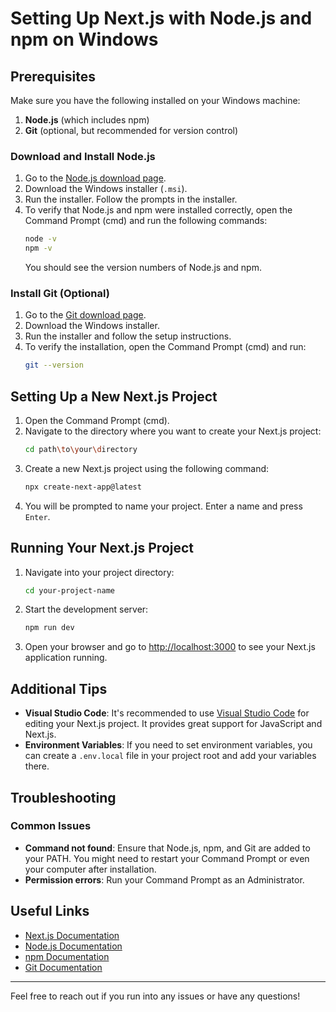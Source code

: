 # Setting Up Next.js with Node.js and npm on Windows

## Prerequisites

Make sure you have the following installed on your Windows machine:

1. **Node.js** (which includes npm)
2. **Git** (optional, but recommended for version control)

### Download and Install Node.js

1. Go to the [Node.js download page](https://nodejs.org/en/download/).
2. Download the Windows installer (`.msi`).
3. Run the installer. Follow the prompts in the installer.
4. To verify that Node.js and npm were installed correctly, open the Command Prompt (cmd) and run the following commands:
    ```sh
    node -v
    npm -v
    ```
   You should see the version numbers of Node.js and npm.

### Install Git (Optional)

1. Go to the [Git download page](https://git-scm.com/downloads).
2. Download the Windows installer.
3. Run the installer and follow the setup instructions.
4. To verify the installation, open the Command Prompt (cmd) and run:
    ```sh
    git --version
    ```

## Setting Up a New Next.js Project

1. Open the Command Prompt (cmd).
2. Navigate to the directory where you want to create your Next.js project:
    ```sh
    cd path\to\your\directory
    ```
3. Create a new Next.js project using the following command:
    ```sh
    npx create-next-app@latest
    ```
4. You will be prompted to name your project. Enter a name and press `Enter`.

## Running Your Next.js Project

1. Navigate into your project directory:
    ```sh
    cd your-project-name
    ```
2. Start the development server:
    ```sh
    npm run dev
    ```
3. Open your browser and go to [http://localhost:3000](http://localhost:3000) to see your Next.js application running.

## Additional Tips

- **Visual Studio Code**: It's recommended to use [Visual Studio Code](https://code.visualstudio.com/) for editing your Next.js project. It provides great support for JavaScript and Next.js.
- **Environment Variables**: If you need to set environment variables, you can create a `.env.local` file in your project root and add your variables there.

## Troubleshooting

### Common Issues

- **Command not found**: Ensure that Node.js, npm, and Git are added to your PATH. You might need to restart your Command Prompt or even your computer after installation.
- **Permission errors**: Run your Command Prompt as an Administrator.

## Useful Links

- [Next.js Documentation](https://nextjs.org/docs)
- [Node.js Documentation](https://nodejs.org/en/docs/)
- [npm Documentation](https://docs.npmjs.com/)
- [Git Documentation](https://git-scm.com/doc)

---

Feel free to reach out if you run into any issues or have any questions!


